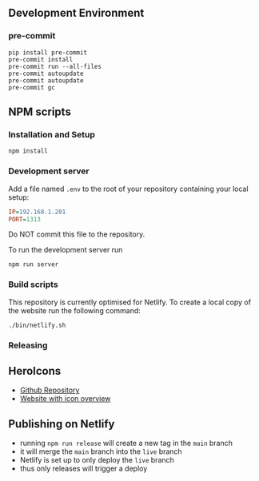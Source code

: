 ## Development Environment

### pre-commit

```shell
pip install pre-commit
pre-commit install
pre-commit run --all-files
pre-commit autoupdate
pre-commit autoupdate
pre-commit gc
```

## NPM scripts

### Installation and Setup

```shell
npm install
```

### Development server

Add a file named `.env` to the root of your repository containing your local setup:

```ini
IP=192.168.1.201
PORT=1313
```

Do NOT commit this file to the repository.

To run the development server run 

```shell
npm run server
```

### Build scripts

This repository is currently optimised for Netlify. To create a local copy of the website run the following command:

```shell
./bin/netlify.sh
```

### Releasing

## HeroIcons

- [Github Repository](https://github.com/tailwindlabs/heroicons)
- [Website with icon overview](https://heroicons.com/)


## Publishing on Netlify

- running `npm run release` will create a new tag in the `main` branch
- it will merge the `main` branch into the `live` branch
- Netlify is set up to only deploy the `live` branch
- thus only releases will trigger a deploy
